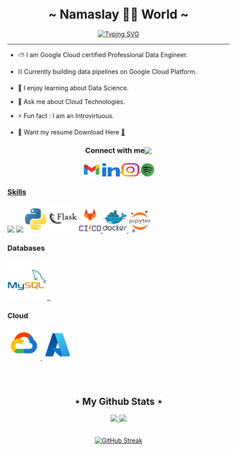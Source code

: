 <div>
  
  <h1 align="center" font-family="" style="text-decoration:none;"> ~ Namaslay 🙏🏼 World ~ </h1>

  <div align="center">

[![Typing SVG](https://readme-typing-svg.demolab.com?font=Handjet&size=35&duration=4000&pause=1000&center=true&vCenter=true&width=435&lines=Data+Engineer;Python+Developer;Cloud+Technology)](https://git.io/typing-svg)

  </div>
</div>

---

<div>  

  - ⛅ I am Google Cloud certified Professional Data Engineer.

  - ⛓ Currently building data pipelines on Google Cloud Platform.

  - 🌱 I enjoy learning about Data Science.

  - 💭 Ask me about Cloud Technologies.

  - ⚡ Fun fact : I am an Introvirtuous.

  - 📄 Want my resume Download Here [📌](resume/Jayati_Gupta_Resume.pdf)

   <!-- - 📫 How to reach me **jayatiguptaa@gmail.com** -->

</div>

<!-- ═════════════════ ⋆★⋆ ═════════════════ -->

<h3 align="center">Connect with me<img align="center" src="https://gist.github.com/haldaranup/f89330e95dfca979a5bc9fd80602761f/raw/8a3d00dfc3aa37c26873bb154227e395ef77cdfa/handshake.gif" height="32px"></h3>

<p align="center">
  <a href="mailto:jayatiguptaa@gmail.com" style="text-decoration:none"><img height="35" width="40" align="center" src = "https://raw.githubusercontent.com/jayati-gupta/jayati-gupta/5f4a348a1d063dac1e83fb66c667371ba86f5911/icons/gmail.svg"></a>
  <a href="https://www.linkedin.com/in/jayati-guptaa" target="blank"><img align="center" src="https://raw.githubusercontent.com/jayati-gupta/jayati-gupta/64a68b4a3acc3d30303e5432b1ecbb99cd7c799c/icons/linked-in-alt.svg" alt="jayatiguptaa" height="30" width="40" />
  </a>
  <a href="https://instagram.com/jey.stfu" target="blank"><img align="center" src="https://raw.githubusercontent.com/jayati-gupta/jayati-gupta/64a68b4a3acc3d30303e5432b1ecbb99cd7c799c/icons/instagram.svg" alt="jey.stfu" height="30" width="40" />
  <a href="https://open.spotify.com/user/312feax6adin6flhcettahvjru5y?si=OGXe_q2tThOfgPM2J6-VIg" target="blank"><img align="center" src="https://github.com/jayati-gupta/jayati-gupta/blob/main/icons/spotify.png?raw=true" alt="jey.stfu" height="30" width="30" />
</p>

### Skills

<p float="left">
  <a>
    <img src="https://camo.githubusercontent.com/f65efb8eec4948ac47e710a70b6f4bac3b389f5240b4b22bcee14509254945ce/68747470733a2f2f63646e2e776f726c64766563746f726c6f676f2e636f6d2f6c6f676f732f632d312e737667" width="50" />
  </a>
  <a>
    <img src="https://camo.githubusercontent.com/7ee2d7f3965036b872a3f281cc82b86f67720e61cf07031e383d0359043094af/68747470733a2f2f63646e2e776f726c64766563746f726c6f676f2e636f6d2f6c6f676f732f632e737667" width="50" />
  </a>
  <a>
    <img src="https://github.com/jayati-gupta/jayati-gupta/blob/main/icons/python.png?raw=true" width="50" />
  </a>
  <a>
    <img src="https://raw.githubusercontent.com/devicons/devicon/1119b9f84c0290e0f0b38982099a2bd027a48bf1/icons/flask/flask-original-wordmark.svg" width="65" />
  </a>
  <a href="https://docs.gitlab.com/ee/ci/" target="_blank" >
    <img src="https://github.com/jayati-gupta/jayati-gupta/blob/main/icons/cicd.png?raw=true"  height="55" />
  </a>
  <a href="https://www.docker.com/" target="_blank" >
    <img src="https://raw.githubusercontent.com/devicons/devicon/master/icons/docker/docker-original-wordmark.svg"  height="55" /> 
  <a>
    <img src="https://github.com/devicons/devicon/raw/master/icons/jupyter/jupyter-original-wordmark.svg" width="50" />
  </a>
  </a>
 
</p>

### Databases
 <p float="left">
  <a href="https://www.mysql.com/" target="_blank" >
    <img src="https://raw.githubusercontent.com/devicons/devicon/master/icons/mysql/mysql-original-wordmark.svg" height="90" />&nbsp;&nbsp;
  </a>
</p>

### Cloud
  <a href="https://console.cloud.google.com/" target="_blank" >
    <img src="https://raw.githubusercontent.com/jayati-gupta/jayati-gupta/444895a188156c477d6add3e049cfe6efa9ab5e3/icons/gcp.svg"  height="75" />
  </a>
  <a href="https://azure.microsoft.com/" target="_blank" >
    <img src="https://raw.githubusercontent.com/jayati-gupta/jayati-gupta/444895a188156c477d6add3e049cfe6efa9ab5e3/icons/azure.svg"  height="70" />
  </a>

<!-- Github Stats Section -->
<br></br>
<h2 align="center"&> ⋆ My Github Stats ⋆ </h2>

<div align="center">
  <a href="https://github.com/jayati-gupta">
  <img height="165em" src="https://github-readme-stats.vercel.app/api?username=jayati-gupta&theme=dark&show_icons=true&title_color=34b5ed&text_color=ffffff&icon_color=34b5ed&border_radius=15" />
  <img height="165em" src="https://github-readme-stats.vercel.app/api/top-langs/?username=jayati-gupta&theme=dark&layout=compact&title_color=34b5ed&text_color=ffffff&icon_color=fd6744&border_radius=15" />
  </a>
</div>

</br>

<div align="center">

[![GitHub Streak](https://github-readme-streak-stats.herokuapp.com?user=jayati-gupta&theme=dark&border_radius=15&date_format=j%20M%5B%20Y%5D&card_width=500&ring=34b5ed&currStreakLabel=ffffff&dates=34b5ed&sideLabels=ffffff&sideNums=34b5ed&fire=34b5ed)](https://git.io/streak-stats)

</div>

<!-- <br></br>
<h1 align = 'Center'>🐍 Eating Contribution Graph</h1>
<p align="center">
  <img src="https://github.com/DarshGupta1910/DarshGupta1910/raw/output/github-contribution-grid-snake.svg" alt="snake"></center>
</p> -->

<!-- ## 🎧 Spotify Playing 
  [<img src="https://spotify-readme.dark-art108.vercel.app/api/spotify-playing" alt=" Spotify Playing" width="500" />](https://open.spotify.com/user/312feax6adin6flhcettahvjru5y?si=OGXe_q2tThOfgPM2J6-VIg) -->
  